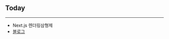 ## Today

---

- Next.js 렌더링삼형제
- [블로그](https://velog.io/@yeahzzl/%EA%B8%B0%EC%88%A0%EB%A9%B4%EC%A0%91-part.3)
